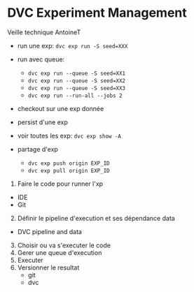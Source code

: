 DVC Experiment Management
===

Veille technique AntoineT


- run une exp: `dvc exp run -S seed=XXX`
- run avec queue:
  - `dvc exp run --queue -S seed=XX1`
  - `dvc exp run --queue -S seed=XX2`
  - `dvc exp run --queue -S seed=XX3`
  - `dvc exp run --run-all --jobs 2`
- checkout sur une exp donnée
- persist d'une exp
- voir toutes les exp: `dvc exp show -A`

- partage d'exp
  - `dvc exp push origin EXP_ID`
  - `dvc exp pull origin EXP_ID`

1. Faire le code pour runner l'xp
  - IDE
  - Git
2. Définir le pipeline d'execution et ses dépendance data
  - DVC pipeline and data
3. Choisir ou va s'executer le code
4. Gerer une queue d'execution
5. Executer
6. Versionner le resultat
    - git 
    - dvc
